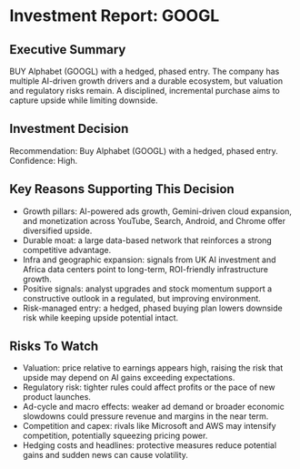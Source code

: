 # Investment Report: GOOGL
## Executive Summary
BUY Alphabet (GOOGL) with a hedged, phased entry. The company has multiple AI-driven growth drivers and a durable ecosystem, but valuation and regulatory risks remain. A disciplined, incremental purchase aims to capture upside while limiting downside.

## Investment Decision
Recommendation: Buy Alphabet (GOOGL) with a hedged, phased entry. Confidence: High.

## Key Reasons Supporting This Decision
- Growth pillars: AI-powered ads growth, Gemini-driven cloud expansion, and monetization across YouTube, Search, Android, and Chrome offer diversified upside.
- Durable moat: a large data-based network that reinforces a strong competitive advantage.
- Infra and geographic expansion: signals from UK AI investment and Africa data centers point to long-term, ROI-friendly infrastructure growth.
- Positive signals: analyst upgrades and stock momentum support a constructive outlook in a regulated, but improving environment.
- Risk-managed entry: a hedged, phased buying plan lowers downside risk while keeping upside potential intact.

## Risks To Watch
- Valuation: price relative to earnings appears high, raising the risk that upside may depend on AI gains exceeding expectations.
- Regulatory risk: tighter rules could affect profits or the pace of new product launches.
- Ad-cycle and macro effects: weaker ad demand or broader economic slowdowns could pressure revenue and margins in the near term.
- Competition and capex: rivals like Microsoft and AWS may intensify competition, potentially squeezing pricing power.
- Hedging costs and headlines: protective measures reduce potential gains and sudden news can cause volatility.